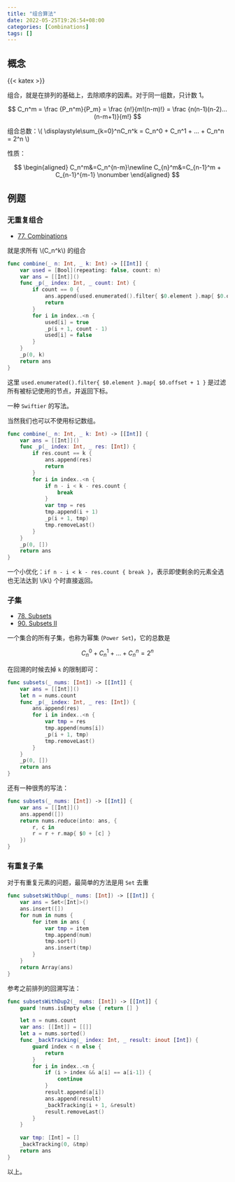 ```yaml
---
title: "组合算法"
date: 2022-05-25T19:26:54+08:00
categories: [Combinations]
tags: []
---
```


## 概念

{{< katex >}}

组合，就是在排列的基础上，去除顺序的因素。对于同一组数，只计数 1。

$$
  C_n^m = \frac {P_n^m}{P_m} = \frac {n!}{m!(n-m)!} = \frac {n(n-1)(n-2)...(n-m+1)}{m!}
$$

组合总数：\\( \displaystyle\sum_{k=0}^nC_n^k = C_n^0 + C_n^1 + ... + C_n^n = 2^n \\)

性质：

$$
\begin{aligned}
C_n^m&=C_n^{n-m}\newline
C_{n}^m&=C_{n-1}^m + C_{n-1}^{m-1}
\nonumber
\end{aligned}
$$

## 例题

### 无重复组合

* [77. Combinations](https://leetcode.com/problems/combinations/)

就是求所有 \\(C_n^k\\) 的组合

```swift
func combine(_ n: Int, _ k: Int) -> [[Int]] {
    var used = [Bool](repeating: false, count: n)
    var ans = [[Int]]()
    func _p(_ index: Int, _ count: Int) {
        if count == 0 {
            ans.append(used.enumerated().filter{ $0.element }.map{ $0.offset + 1 })
            return
        }
        for i in index..<n {
            used[i] = true
            _p(i + 1, count - 1)
            used[i] = false
        }
    }
    _p(0, k)
    return ans
}
```

这里 `used.enumerated().filter{ $0.element }.map{ $0.offset + 1 }` 是过滤所有被标记使用的节点，并返回下标。

一种 `Swiftier` 的写法。

当然我们也可以不使用标记数组。

```swift
func combine(_ n: Int, _ k: Int) -> [[Int]] {
    var ans = [[Int]]()
    func _p(_ index: Int, _ res: [Int]) {
        if res.count == k {
            ans.append(res)
            return
        }
        for i in index..<n {
            if n - i < k - res.count {
                break
            }
            var tmp = res
            tmp.append(i + 1)
            _p(i + 1, tmp)
            tmp.removeLast()
        }
    }
    _p(0, [])
    return ans
}
```

一个小优化：`if n - i < k - res.count { break }`，表示即使剩余的元素全选也无法达到 \\(k\\) 个时直接返回。

### 子集

* [78. Subsets](https://leetcode.com/problems/subsets/)
* [90. Subsets II](https://leetcode.com/problems/subsets-ii/)

一个集合的所有子集，也称为幂集 (`Power Set`)，它的总数是

$$
  C_n^0 + C_n^1 + ... + C_n^n = 2^n
$$

在回溯的时候去掉 `k` 的限制即可：

```swift
func subsets(_ nums: [Int]) -> [[Int]] {
    var ans = [[Int]]()
    let n = nums.count
    func _p(_ index: Int, _ res: [Int]) {
        ans.append(res)
        for i in index..<n {
            var tmp = res
            tmp.append(nums[i])
            _p(i + 1, tmp)
            tmp.removeLast()
        }
    }
    _p(0, [])
    return ans
}
```

还有一种很秀的写法：

```swift
func subsets(_ nums: [Int]) -> [[Int]] {
    var ans = [[Int]]()
    ans.append([])
    return nums.reduce(into: ans, {
        r, c in
        r = r + r.map{ $0 + [c] }
    })
}
```

### 有重复子集

对于有重复元素的问题，最简单的方法是用 `Set` 去重

```swift
func subsetsWithDup(_ nums: [Int]) -> [[Int]] {
    var ans = Set<[Int]>()
    ans.insert([])
    for num in nums {
        for item in ans {
            var tmp = item
            tmp.append(num)
            tmp.sort()
            ans.insert(tmp)
        }
    }
    return Array(ans)
}
```

参考之前排列的回溯写法：

```swift
func subsetsWithDup2(_ nums: [Int]) -> [[Int]] {
    guard !nums.isEmpty else { return [] }

    let n = nums.count
    var ans: [[Int]] = [[]]
    let a = nums.sorted()
    func _backTracking(_ index: Int, _ result: inout [Int]) {
        guard index < n else {
            return
        }
        for i in index..<n {
            if (i > index && a[i] == a[i-1]) {
                continue
            }
            result.append(a[i])
            ans.append(result)
            _backTracking(i + 1, &result)
            result.removeLast()
        }
    }
    
    var tmp: [Int] = []
    _backTracking(0, &tmp)
    return ans
}
```

以上。